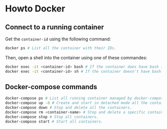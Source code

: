 # Howto Docker

## Connect to a running container

Get the `container-id` using the following command:

```bash
docker ps # List all the container with their IDs.
```

Then, open a shell into the container using one of these commandes:

```bash
docker exec -it <container-id> bash # If the container does have bash installed
docker exec -it <container-id> sh # If the container doesn't have bash installed
```

## Docker-compose commands

```bash
docker-compose ps # List all running container managed by docker-compose
docker-compose up -d # Create and start in detached mode all the container defined inside the docker-compose.yml file.
docker-compose down # Stop and delete all the containers.
docker-compose rm <container-name> # Stop and delete a specific container.
docker-compose stop # Stop all containers.
docker-compose start # Start all containers.
```
